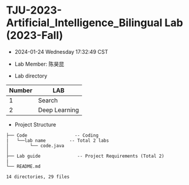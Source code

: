 # TJU-2023-Artificial_Intelligence_Bilingual Lab  (2023-Fall)
* 2024-01-24 Wednesday 17:32:49 CST

* Lab Member: 陈昊昆

* Lab directory

| Number | LAB           |
| :----- | ------------- |
| 1      | Search        |
| 2      | Deep Learning |

* Project Structure

```
├── Code                  -- Coding
|   └──lab name         -- Total 2 labs
│  	     └── code.java
│   
├── Lab guide              -- Project Requirements (Total 2)
|
└── README.md

14 directories, 29 files
```

